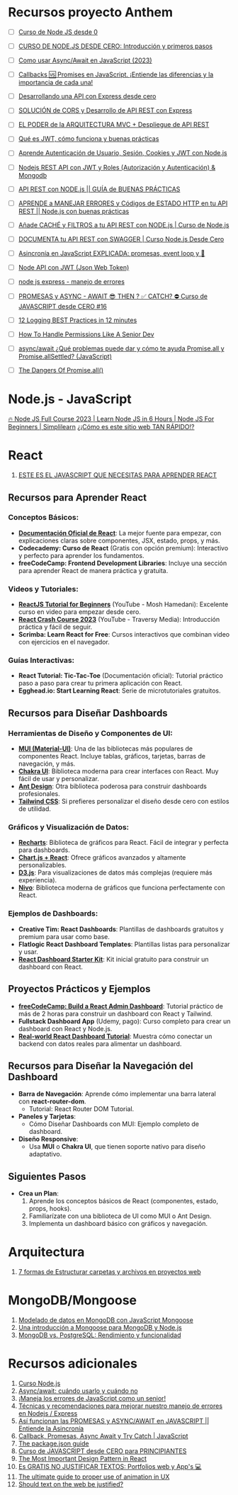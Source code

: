 # Recursos proyecto Anthem
- [ ] [Curso de Node JS desde 0](https://www.youtube.com/playlist?list=PL3aEngjGbYhnrRfZKMxzn79qdgPxL7OWM)
- [ ] [CURSO DE NODE.JS DESDE CERO: Introducción y primeros pasos](https://www.youtube.com/watch?v=yB4n_K7dZV8)
- [ ] [Como usar Async/Await en JavaScript (2023)](https://www.youtube.com/watch?v=_1LK3dz2XsM)
- [ ] [Callbacks 🆚 Promises en JavaScript. ¡Entiende las diferencias y la importancia de cada una!](https://www.youtube.com/watch?v=frm0CHyeSbE)
- [ ] [Desarrollando una API con Express desde cero](https://www.youtube.com/watch?v=YmZE1HXjpd4)
- [ ] [SOLUCIÓN de CORS y Desarrollo de API REST con Express](https://www.youtube.com/watch?v=-9d3KhCqOtU)
- [ ] [EL PODER de la ARQUITECTURA MVC + Despliegue de API REST](https://www.youtube.com/watch?v=ev3Yxva4wI4)
- [ ] [Qué es JWT, cómo funciona y buenas prácticas](https://www.youtube.com/watch?v=3o4vEIkiRE)
- [ ] [Aprende Autenticación de Usuario, Sesión, Cookies y JWT con Node.js](https://www.youtube.com/watch?v=UqnnhAZxRac)
- [ ] [Nodejs REST API con JWT y Roles (Autorización y Autenticación) & Mongodb](https://www.youtube.com/watch?v=lV7mxivGX_I)
- [ ] [API REST con NODE.js || GUÍA de BUENAS PRÁCTICAS](https://www.youtube.com/watch?v=qFmwRriNJWs)
- [ ] [APRENDE a MANEJAR ERRORES y Códigos de ESTADO HTTP en tu API REST || Node.js con buenas prácticas](https://www.youtube.com/watch?v=42W9WrmfKbI)
- [ ] [Añade CACHÉ y FILTROS a tu API REST con NODE.js | Curso de Node.js](https://www.youtube.com/watch?v=rdreCLS-nJs)
- [ ] [DOCUMENTA tu API REST con SWAGGER | Curso Node.js Desde Cero](https://www.youtube.com/@CarlosAzaustre)
- [ ] [Asincronía en JavaScript EXPLICADA: promesas, event loop y 🤯](https://www.youtube.com/watch?v=XHw7D7Kb9MY)
- [ ] [Node API con JWT (Json Web Token)](https://www.youtube.com/watch?v=okViSpQs-8M)
- [ ] [node js express - manejo de errores](https://www.youtube.com/watch?v=oa-OvrD9tJg)
- [ ] [PROMESAS y ASYNC - AWAIT 😎 THEN ? ✅ CATCH? ⛔ Curso de JAVASCRIPT desde CERO #16](https://www.youtube.com/watch?v=ksg6SDwllDs)
- [ ] [12 Logging BEST Practices in 12 minutes](https://www.youtube.com/watch?v=I2mWnh66Bkg)
- [ ] [How To Handle Permissions Like A Senior Dev](https://www.youtube.com/@WebDevSimplified)
- [ ] [async/await ¿Qué problemas puede dar y cómo te ayuda Promise.all y Promise.allSettled? (JavaScript)](https://www.youtube.com/@midulive)
- [ ] [The Dangers Of Promise.all()](https://www.youtube.com/@t3dotgg)


# Node.js - JavaScript
[🔥 Node JS Full Course 2023 | Learn Node JS in 6 Hours | Node JS For Beginners | Simplilearn](https://www.youtube.com/@SimplilearnOfficial)
[¿¡Cómo es este sitio web TAN RÁPIDO!?](https://www.youtube.com/@midulive)


# React
1. [ESTE ES EL JAVASCRIPT QUE NECESITAS PARA APRENDER REACT](https://www.youtube.com/watch?v=sKsNO-quEAw&t=1s)
## Recursos para Aprender React
### Conceptos Básicos:
- **[Documentación Oficial de React](https://reactjs.org/)**: La mejor fuente para empezar, con explicaciones claras sobre componentes, JSX, estado, props, y más.
- **Codecademy: Curso de React** (Gratis con opción premium): Interactivo y perfecto para aprender los fundamentos.
- **freeCodeCamp: Frontend Development Libraries**: Incluye una sección para aprender React de manera práctica y gratuita.

### Videos y Tutoriales:
- **[ReactJS Tutorial for Beginners](https://www.youtube.com/watch?v=Ke90Tje7VS0)** (YouTube - Mosh Hamedani): Excelente curso en video para empezar desde cero.
- **[React Crash Course 2023](https://www.youtube.com/watch?v=w7ejDZ8SWv8)** (YouTube - Traversy Media): Introducción práctica y fácil de seguir.
- **Scrimba: Learn React for Free**: Cursos interactivos que combinan video con ejercicios en el navegador.

### Guías Interactivas:
- **React Tutorial: Tic-Tac-Toe** (Documentación oficial): Tutorial práctico paso a paso para crear tu primera aplicación con React.
- **Egghead.io: Start Learning React**: Serie de microtutoriales gratuitos.

## Recursos para Diseñar Dashboards
### Herramientas de Diseño y Componentes de UI:
- **[MUI (Material-UI)](https://mui.com/)**: Una de las bibliotecas más populares de componentes React. Incluye tablas, gráficos, tarjetas, barras de navegación, y más.
- **[Chakra UI](https://chakra-ui.com/)**: Biblioteca moderna para crear interfaces con React. Muy fácil de usar y personalizar.
- **[Ant Design](https://ant.design/)**: Otra biblioteca poderosa para construir dashboards profesionales.
- **[Tailwind CSS](https://tailwindcss.com/)**: Si prefieres personalizar el diseño desde cero con estilos de utilidad.

### Gráficos y Visualización de Datos:
- **[Recharts](https://recharts.org/)**: Biblioteca de gráficos para React. Fácil de integrar y perfecta para dashboards.
- **[Chart.js + React](https://www.chartjs.org/)**: Ofrece gráficos avanzados y altamente personalizables.
- **[D3.js](https://d3js.org/)**: Para visualizaciones de datos más complejas (requiere más experiencia).
- **[Nivo](https://nivo.rocks/)**: Biblioteca moderna de gráficos que funciona perfectamente con React.

### Ejemplos de Dashboards:
- **Creative Tim: React Dashboards**: Plantillas de dashboards gratuitos y premium para usar como base.
- **Flatlogic React Dashboard Templates**: Plantillas listas para personalizar y usar.
- **[React Dashboard Starter Kit](https://github.com/flatlogic/react-dashboard)**: Kit inicial gratuito para construir un dashboard con React.

## Proyectos Prácticos y Ejemplos
- **[freeCodeCamp: Build a React Admin Dashboard](https://www.youtube.com/watch?v=wYpCWwD1oz0)**: Tutorial práctico de más de 2 horas para construir un dashboard con React y Tailwind.
- **Fullstack Dashboard App** (Udemy, pago): Curso completo para crear un dashboard con React y Node.js.
- **[Real-world React Dashboard Tutorial](https://www.youtube.com/watch?v=3S4SIkMHW48)**: Muestra cómo conectar un backend con datos reales para alimentar un dashboard.

## Recursos para Diseñar la Navegación del Dashboard
- **Barra de Navegación**: Aprende cómo implementar una barra lateral con **react-router-dom**.
    - Tutorial: React Router DOM Tutorial.
- **Paneles y Tarjetas**:
    - Cómo Diseñar Dashboards con MUI: Ejemplo completo de dashboard.
- **Diseño Responsive**:
    - Usa **MUI** o **Chakra UI**, que tienen soporte nativo para diseño adaptativo.

## Siguientes Pasos
- **Crea un Plan**:
    1. Aprende los conceptos básicos de React (componentes, estado, props, hooks).
    2. Familiarízate con una biblioteca de UI como MUI o Ant Design.
    3. Implementa un dashboard básico con gráficos y navegación.


# Arquitectura 
1. [7 formas de Estructurar carpetas y archivos en proyectos web](https://www.youtube.com/watch?v=d197zooI56Q)


# MongoDB/Mongoose
1. [Modelado de datos en MongoDB con JavaScript Mongoose](https://www.luisllamas.es/javascript-mongoose/)
2. [Una introducción a Mongoose para MongoDB y Node.js](https://code.tutsplus.com/es/an-introduction-to-mongoose-for-mongodb-and-nodejs--cms-29527a)
3. [MongoDB vs. PostgreSQL: Rendimiento y funcionalidad](https://www.youtube.com/watch?v=ZZ2tx8iL3P4)


# Recursos adicionales
1. [Curso Node.js](https://www.luisllamas.es/curso-nodejs/)
2. [Async/await: cuándo usarlo y cuándo no](https://www.youtube.com/@CodelyTV)
3. [¡Maneja los errores de JavaScript como un senior!](https://www.youtube.com/watch?v=OhE-mEt37iA)
4. [Técnicas y recomendaciones para mejorar nuestro manejo de errores en Nodejs / Express](https://www.youtube.com/@The_codechannel)
5. [Así funcionan las PROMESAS y ASYNC/AWAIT en JAVASCRIPT || Entiende la Asincronía](https://www.youtube.com/@CarlosAzaustre)
6. [Callback, Promesas, Async Await y Try Catch | JavaScript](https://www.youtube.com/watch?v=p3Oq3AfuteA)
7. [The package.json guide](https://flaviocopes.com/package-json/#name)
8. [Curso de JAVASCRIPT desde CERO para PRINCIPIANTES](https://www.youtube.com/@mouredev)
9. [The Most Important Design Pattern in React](https://www.youtube.com/@cosdensolutions)
10. [Es GRATIS NO JUSTIFICAR TEXTOS: Portfolios web y App's 💻](https://www.youtube.com/watch?v=9ZQrmJP21wI)
11. [The ultimate guide to proper use of animation in UX](https://uxdesign.cc/the-ultimate-guide-to-proper-use-of-animation-in-ux-10bd98614fa9)
12. [Should text on the web be justified?](https://ux.stackexchange.com/questions/24025/should-text-on-the-web-be-justified)